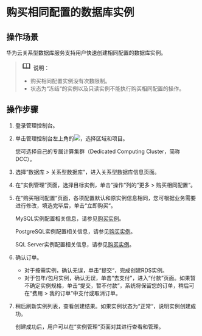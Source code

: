 # 购买相同配置的数据库实例<a name="TOPIC_0142028418"></a>

## 操作场景<a name="section17375927183"></a>

华为云关系型数据库服务支持用户快速创建相同配置的数据库实例。

>![](public_sys-resources/icon-note.gif) **说明：**   
>-   购买相同配置实例没有次数限制。  
>-   状态为“冻结“的实例以及只读实例不能执行购买相同配置的操作。  

## 操作步骤<a name="section1889913493617"></a>

1.  登录管理控制台。
2.  单击管理控制台左上角的![](figures/image_0142028501.png)，选择区域和项目。

    您可选择自己的专属计算集群（Dedicated Computing Cluster，简称DCC）。

3.  选择“数据库  \>  关系型数据库“，进入关系型数据库信息页面。
4.  在“实例管理”页面，选择目标实例，单击“操作“列的“更多  \>  购买相同配置“。
5.  在“购买相同配置“页面，各项配置默认和原实例信息相同，您可根据业务需要进行修改，填选完毕后，单击“立即购买“。

    MySQL实例配置相关信息，请参见[购买实例](https://support.huaweicloud.com/qs-rds/zh-cn_topic_0046585334.html)。

    PostgreSQL实例配置相关信息，请参见[购买实例](https://support.huaweicloud.com/qs-rds/zh-cn_topic_0046585384.html)。

    SQL Server实例配置相关信息，请参见[购买实例](https://support.huaweicloud.com/qs-rds/zh-cn_topic_0053089697.html)。

6.  确认订单。
    -   对于按需实例，确认无误，单击“提交“，完成创建RDS实例。
    -   对于包年/包月实例，确认无误，单击“去支付”，进入“付款”页面。如果暂不确定实例规格，单击“提交，暂不付款”，系统将保留您的订单，稍后可在“费用 \> 我的订单”中支付或取消订单。

7.  稍后刷新实例列表，查看创建结果。如果实例状态为“正常“，说明实例创建成功。

    创建成功后，用户可以在“实例管理“页面对其进行查看和管理。


